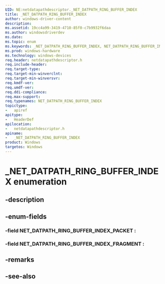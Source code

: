 ```yaml
---
UID: NE:netdatapathdescriptor._NET_DATPATH_RING_BUFFER_INDEX
title: _NET_DATPATH_RING_BUFFER_INDEX
author: windows-driver-content
description: 
ms.assetid: 19cc4a99-3419-4710-85f0-c7b9932f6daa
ms.author: windowsdriverdev
ms.date: 
ms.topic: enum
ms.keywords: _NET_DATPATH_RING_BUFFER_INDEX, NET_DATPATH_RING_BUFFER_INDEX, 
ms.prod: windows-hardware
ms.technology: windows-devices
req.header: netdatapathdescriptor.h
req.include-header:
req.target-type:
req.target-min-winverclnt:
req.target-min-winversvr:
req.kmdf-ver:
req.umdf-ver:
req.ddi-compliance:
req.max-support:
req.typenames: NET_DATPATH_RING_BUFFER_INDEX
topictype: 
-	apiref
apitype: 
-	HeaderDef
apilocation: 
-	netdatapathdescriptor.h
apiname: 
-	_NET_DATPATH_RING_BUFFER_INDEX
product: Windows
targetos: Windows
---
```


# _NET_DATPATH_RING_BUFFER_INDEX enumeration

## -description



## -enum-fields

### -field NET_DATPATH_RING_BUFFER_INDEX_PACKET : 
### -field NET_DATPATH_RING_BUFFER_INDEX_FRAGMENT : 

## -remarks

## -see-also